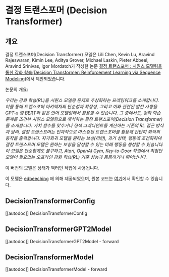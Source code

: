 <!--Copyright 2022 The HuggingFace Team. All rights reserved.

Licensed under the Apache License, Version 2.0 (the "License"); you may not use this file except in compliance with
the License. You may obtain a copy of the License at

http://www.apache.org/licenses/LICENSE-2.0

Unless required by applicable law or agreed to in writing, software distributed under the License is distributed on
an "AS IS" BASIS, WITHOUT WARRANTIES OR CONDITIONS OF ANY KIND, either express or implied. See the License for the
specific language governing permissions and limitations under the License.

⚠️ Note that this file is in Markdown but contain specific syntax for our doc-builder (similar to MDX) that may not be
rendered properly in your Markdown viewer.

-->

# 결정 트랜스포머 (Decision Transformer)

## 개요

결정 트랜스포머(Decision Transformer) 모델은 Lili Chen, Kevin Lu, Aravind Rajeswaran, Kimin Lee, Aditya Grover, Michael Laskin, Pieter Abbeel, Aravind Srinivas, Igor Mordatch가 작성한 논문 [결정 트랜스포머 : 시퀀스 모델링을 통한 강화 학습(Decision Transformer: Reinforcement Learning via Sequence Modeling)](https://arxiv.org/abs/2106.01345)에서 제안되었습니다.

논문의 개요:

*우리는 강화 학습(RL)을 시퀀스 모델링 문제로 추상화하는 프레임워크를 소개합니다. 
이를 통해 트랜스포머 아키텍처의 단순성과 확장성, 그리고 이와 관련된 발전 사항을 GPT-x 및 BERT와 같은 언어 모델링에서 활용할 수 있습니다.
그 중에서도, 강화 학습 문제를 조건부 시퀀스 모델링으로 해석하는 결정 트랜스포머(Decision Transformer)를 소개합니다. 
가치 함수를 맞추거나 정책 그래디언트를 계산하는 기존의 RL 접근 방식과 달리,
결정 트랜스포머는 인과적으로 마스킹된 트랜스포머를 활용해 간단히 최적의 동작을 출력합니다. 
자가회귀 모델을 원하는 보상(리턴), 과거 상태, 행동에 조건화하여 결정 트랜스포머 모델은 원하는 보상을 달성할 수 있는 미래 행동을 생성할 수 있습니다. 
이 모델은 단순함에도 불구하고, Atari, OpenAI Gym, Key-to-Door 작업에서 최첨단 모델이 필요없는 오프라인 강화 학습(RL) 기준 성능과 동등하거나 뛰어납니다.*

이 버전의 모델은 상태가 벡터인 작업에 사용됩니다.

이 모델은 [edbeeching](https://huggingface.co/edbeeching) 에 의해 제공되었으며, 원본 코드는 [여기](https://github.com/kzl/decision-transformer)에서 확인할 수 있습니다.

## DecisionTransformerConfig

[[autodoc]] DecisionTransformerConfig


## DecisionTransformerGPT2Model

[[autodoc]] DecisionTransformerGPT2Model
    - forward

## DecisionTransformerModel

[[autodoc]] DecisionTransformerModel
    - forward
